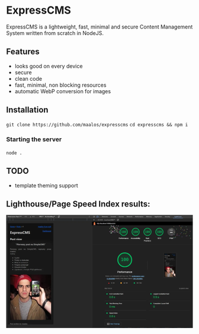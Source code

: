 # ExpressCMS
ExpressCMS is a lightweight, fast, minimal and secure Content Management System written from scratch in NodeJS.

## Features
- looks good on every device
- secure
- clean code
- fast, minimal, non blocking resources
- automatic WebP conversion for images

## Installation
`git clone https://github.com/maalos/expresscms`
`cd expresscms && npm i`
### Starting the server
`node .`

## TODO
- template theming support 

## Lighthouse/Page Speed Index results:
![ExpressCMS on a Pixel 7 with Lighthouse results maxed out](./README/expresscms-lighthouse.webp)